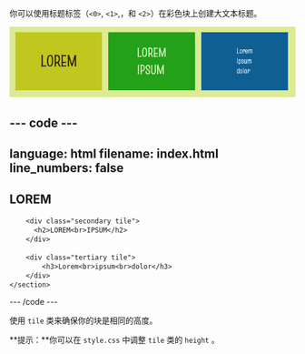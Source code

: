 你可以使用标题标签（`<0>`, `<1>`,，和 `<2>`）在彩色块上创建大文本标题。

![三个不同大小的彩色框文本。](images/headings.png)

## --- code ---

language: html
filename: index.html
line_numbers: false
--------------------------------------------------------

<main class="page">
    <section class="wrap">
        <div class="primary tile">
          <h1>LOREM</h1>
        </div>

```
    <div class="secondary tile">
      <h2>LOREM<br>IPSUM</h2>
    </div>

    <div class="tertiary tile">
        <h3>Lorem<br>ipsum<br>dolor</h3>
    </div>
</section>
```

</main>

\--- /code ---

使用 `tile` 类来确保你的块是相同的高度。

\*\*提示：\*\*你可以在 `style.css` 中调整 `tile` 类的 `height` 。
